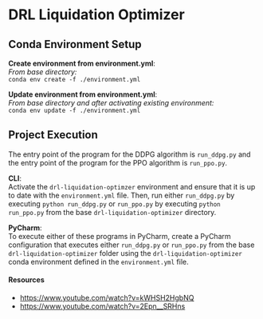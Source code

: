 # DRL Liquidation Optimizer
## Conda Environment Setup
**Create environment from environment.yml**:  
*From base directory:*  
```conda env create -f ./environment.yml```

**Update environment from environment.yml**:  
*From base directory and after activating existing environment:*  
```conda env update -f ./environment.yml```

## Project Execution
The entry point of the program for the DDPG algorithm is  ```run_ddpg.py``` and the entry point of the program for the PPO algorithm is ```run_ppo.py```. 

**CLI**:  
Activate the ```drl-liquidation-optimzer``` environment and ensure that it is up to date with the ```environment.yml``` file. Then, run either ```run_ddpg.py``` by executing ```python run_ddpg.py``` or ```run_ppo.py``` by executing ```python run_ppo.py``` from the base ```drl-liquidation-optimizer``` directory. 

**PyCharm**:  
To execute either of these programs in PyCharm, create a PyCharm configuration that executes either ```run_ddpg.py``` or ```run_ppo.py``` from the base ```drl-liquidation-optimizer``` folder using the ```drl-liquidation-optimizer``` conda environment defined in the ```environment.yml``` file. 

#### Resources
- https://www.youtube.com/watch?v=kWHSH2HgbNQ
- https://www.youtube.com/watch?v=2Epn__SRHns
